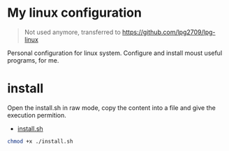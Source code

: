 # My linux configuration

> Not used anymore, transferred to https://github.com/lpg2709/lpg-linux

Personal configuration for linux system. Configure and install moust useful programs, for me.

# install

Open the install.sh in raw mode, copy the content into a file and give the execution permition.

- [install.sh](https://raw.githubusercontent.com/lpg2709/linux-config/master/install.sh)

```sh
chmod +x ./install.sh
```
